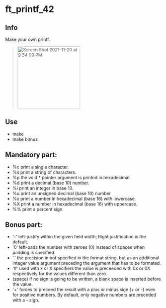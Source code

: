 # ft_printf_42
## Info
Make your  own printf.
> <img width="201" alt="Screen Shot 2021-11-20 at 9 54 09 PM" src="https://user-images.githubusercontent.com/94758944/142738213-3efaa478-619e-401a-bdce-d2e1c1a6790b.png">

## Use
- make
- make bonus

## Mandatory part:
- %c print a single character.
- %s print a string of characters.
- %p the void * pointer argument is printed in hexadecimal.
- %d print a decimal (base 10) number.
- %i print an integer in base 10.
- %u print an unsigned decimal (base 10) number
- %x print a number in hexadecimal (base 16) with lowercase.
- %X print a number in hexadecimal (base 16) with uppercase.
- %% print a percent sign.

## Bonus part:
- '-' left-justify within the given field width; Right justification is the default.
- '0' left-pads the number with zeroes (0) instead of spaces when padding is specified.
- '.' the precision in not specified in the format string, but as an additional integer value argument preceding the argument that has to be formated.
- '#' used with x or X specifiers the value is preceeded with 0x or 0X respectively for the values different than zero.
- (space) if no sign is going to be written, a blank space is inserted before the value.
- '+' forces to preceed the result with a plus or minus sign (+ or -) even for positive numbers. By default, only negative numbers are preceded with a - sign.
